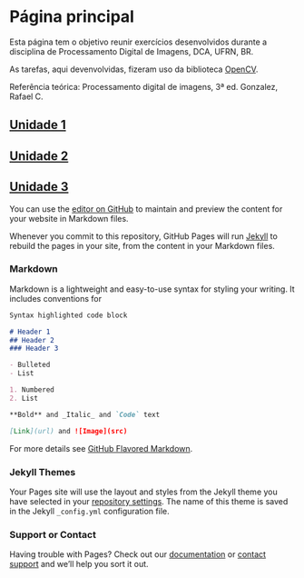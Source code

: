 # Página principal

Esta página tem o objetivo reunir exercícios desenvolvidos durante a disciplina de Processamento Digital de Imagens, DCA, UFRN, BR.

As tarefas, aqui devenvolvidas, fizeram uso da biblioteca [OpenCV](http://opencv.org/).

Referência teórica: Processamento digital de imagens, 3ª ed. Gonzalez, Rafael C.

## [Unidade 1](unidade1.md)
## [Unidade 2](#)
## [Unidade 3](#)

You can use the [editor on GitHub](https://github.com/carvalhojldc/pdi/edit/master/index.md) to maintain and preview the content for your website in Markdown files.

Whenever you commit to this repository, GitHub Pages will run [Jekyll](https://jekyllrb.com/) to rebuild the pages in your site, from the content in your Markdown files.

### Markdown

Markdown is a lightweight and easy-to-use syntax for styling your writing. It includes conventions for

```markdown
Syntax highlighted code block

# Header 1
## Header 2
### Header 3

- Bulleted
- List

1. Numbered
2. List

**Bold** and _Italic_ and `Code` text

[Link](url) and ![Image](src)
```

For more details see [GitHub Flavored Markdown](https://guides.github.com/features/mastering-markdown/).

### Jekyll Themes

Your Pages site will use the layout and styles from the Jekyll theme you have selected in your [repository settings](https://github.com/carvalhojldc/pdi/settings). The name of this theme is saved in the Jekyll `_config.yml` configuration file.

### Support or Contact

Having trouble with Pages? Check out our [documentation](https://help.github.com/categories/github-pages-basics/) or [contact support](https://github.com/contact) and we’ll help you sort it out.
